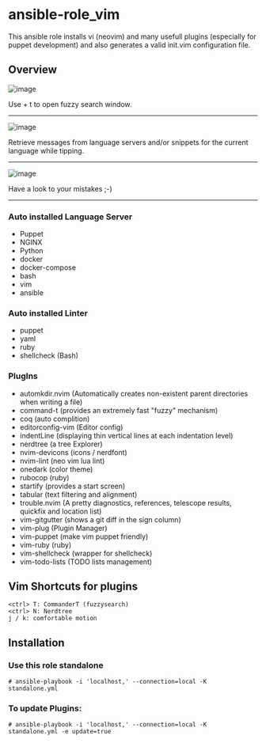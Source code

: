 ansible-role_vim
================

This ansible role installs vi (neovim) and many usefull plugins (especially for puppet development) and also generates a valid init.vim configuration file.

## Overview

![image](https://github.com/c8m6/ansible-role_vim/assets/35730763/73aead48-2996-401b-bd29-9b0d76074b94)

Use <CTRL> + t to open fuzzy search window.

----------

![image](https://github.com/c8m6/ansible-role_vim/assets/35730763/1ff4bc6e-7768-4f44-a0b3-ac0fd699bb26)

Retrieve messages from language servers and/or snippets for the current language while tipping.

----------

![image](https://github.com/c8m6/ansible-role_vim/assets/35730763/7acdbc3e-2287-4111-9377-ed38c8604c85)

Have a look to your mistakes ;-)

----------

### Auto installed Language Server

- Puppet
- NGINX
- Python
- docker
- docker-compose
- bash
- vim
- ansible

### Auto installed Linter

- puppet
- yaml
- ruby
- shellcheck (Bash)

### PlugIns

- automkdir.nvim (Automatically creates non-existent parent directories when writing a file)
- command-t (provides an extremely fast "fuzzy" mechanism)
- coq (auto complition)
- editorconfig-vim (Editor config)
- indentLine (displaying thin vertical lines at each indentation level)
- nerdtree (a tree Explorer)
- nvim-devicons (icons / nerdfont)
- nvim-lint (neo vim lua lint)
- onedark (color theme)
- rubocop (ruby)
- startify (provides a start screen)
- tabular (text filtering and alignment)
- trouble.nvim (A pretty diagnostics, references, telescope results, quickfix and location list)
- vim-gitgutter (shows a git diff in the sign column)
- vim-plug (Plugin Manager)
- vim-puppet (make vim puppet friendly)
- vim-ruby (ruby)
- vim-shellcheck (wrapper for shellcheck)
- vim-todo-lists (TODO lists management)

## Vim Shortcuts for plugins

```
<ctrl> T: CommanderT (fuzzysearch)
<ctrl> N: Nerdtree
j / k: comfortable motion
```

## Installation 

### Use this role standalone 

```
# ansible-playbook -i 'localhost,' --connection=local -K standalone.yml
```
### To update Plugins:

```
# ansible-playbook -i 'localhost,' --connection=local -K standalone.yml -e update=true
```
